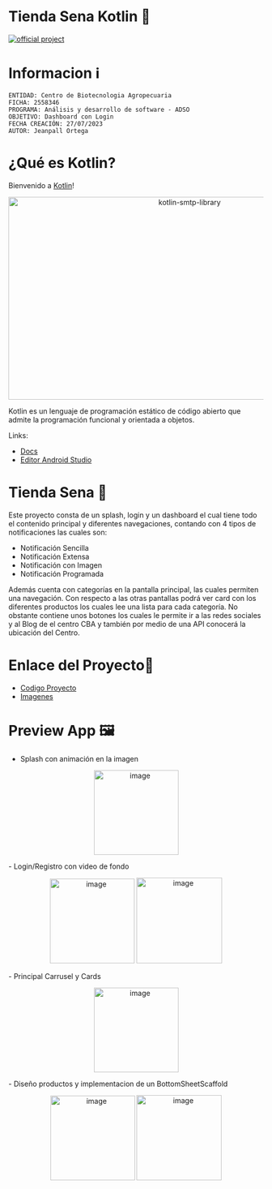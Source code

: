 # Tienda Sena Kotlin 👻
[![official project](https://jb.gg/badges/official.svg)](https://confluence.jetbrains.com/display/ALL/JetBrains+on+GitHub)
# Informacion ℹ️
    ENTIDAD: Centro de Biotecnologia Agropecuaria
    FICHA: 2558346
    PROGRAMA: Análisis y desarrollo de software - ADSO
    OBJETIVO: Dashboard con Login
    FECHA CREACIÓN: 27/07/2023
    AUTOR: Jeanpall Ortega


# ¿Qué es Kotlin?

Bienvenido a [Kotlin](https://kotlinlang.org/)!</br>

<p align="center">
  <img src="https://github.com/Jeanpall/Tienda_Kotlin_Sena/assets/110552270/b546e1ef-db27-44a7-817c-c68cce88ecfc" alt="kotlin-smtp-library" width="700" height="400">
</p>

Kotlin es un lenguaje de programación estático de código abierto que admite la programación funcional y orientada a objetos. </br>

Links:

 * [Docs](https://kotlinlang.org/docs/home.html)
 * [Editor Android Studio](https://developer.android.com/jetpack/compose/setup?gclid=CjwKCAjwq4imBhBQEiwA9Nx1BtuPEAp1tHRFWHf0B2wuS3rRIgLa_V3ahSm6P56nebjNWfJcTimOhhoCJwYQAvD_BwE&gclsrc=aw.ds&hl=es-419)

# Tienda Sena 🏪
Este proyecto consta de un splash, login y un dashboard el cual tiene todo el contenido principal y diferentes navegaciones, contando con 4 tipos de notificaciones las cuales son: </br>

* Notificación Sencilla
* Notificación Extensa
* Notificación con Imagen
* Notificación Programada </br>

Además cuenta con categorías en la pantalla principal, las cuales permiten una navegación. Con respecto a las otras pantallas podrá ver card con los diferentes productos los cuales lee una lista para cada categoría. No obstante contiene unos botones los cuales le permite ir a las redes sociales y al Blog de el centro CBA y también por medio de una API conocerá la ubicación del Centro. </br>

# Enlace del Proyecto🔗 </br>
* [Codigo Proyecto](https://github.com/Jeanpall/Tienda_Kotlin_Sena/tree/main/app/src/main/java/com/example/proyecto_dashboard)
* [Imagenes](https://github.com/Jeanpall/Tienda_Kotlin_Sena/tree/main/app/src/main)

# Preview App 🖼️
- Splash con animación en la imagen 
<p align="center">
  <img width="167" alt="image" src="https://github.com/Jeanpall/Tienda_Kotlin_Sena/assets/110552270/46b106f1-c1b5-48b0-afca-d4716013fb26">
</p>
- Login/Registro con video de fondo
<p align="center">
  <img width="167" alt="image" src="https://github.com/Jeanpall/Tienda_Kotlin_Sena/assets/110552270/f222ab89-e2ca-488d-bd15-63ff27ad581a">
    <img width="169" alt="image" src="https://github.com/Jeanpall/Tienda_Kotlin_Sena/assets/110552270/5147c097-520b-491d-af36-2488f97fe4cf">
</p>
- Principal Carrusel y Cards 
<p align="center">
  <img width="167" alt="image" src="https://github.com/Jeanpall/Tienda_Kotlin_Sena/assets/110552270/7513435e-bac6-4cf9-9ff4-d458c04d2f2d">
</p>
- Diseño productos y implementacion de un BottomSheetScaffold
<p align="center">
  <img width="167" alt="image" src="https://github.com/Jeanpall/Tienda_Kotlin_Sena/assets/110552270/ee82a9db-bf99-4811-80fe-4b8a9a5e361d">
    <img width="168" alt="image" src="https://github.com/Jeanpall/Tienda_Kotlin_Sena/assets/110552270/434f5354-a02c-41ef-8ad9-5750d545c774">
</p>
